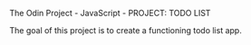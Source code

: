 The Odin Project - JavaScript - PROJECT: TODO LIST	

The goal of this project is to create a functioning todo list app.